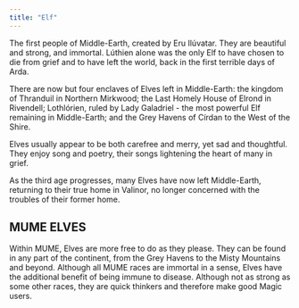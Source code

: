 ```yaml
---
title: "Elf"
---
```


The first people of Middle-Earth, created by Eru Ilúvatar. They are
beautiful and strong, and immortal. Lúthien alone was the only Elf to
have chosen to die from grief and to have left the world, back in the
first terrible days of Arda.

There are now but four enclaves of Elves left in Middle-Earth: the
kingdom of Thranduil in Northern Mirkwood; the Last Homely House of
Elrond in Rivendell; Lothlórien, ruled by Lady Galadriel - the most
powerful Elf remaining in Middle-Earth; and the Grey Havens of Círdan to
the West of the Shire.

Elves usually appear to be both carefree and merry, yet sad and
thoughtful. They enjoy song and poetry, their songs lightening the heart
of many in grief.

As the third age progresses, many Elves have now left Middle-Earth,
returning to their true home in Valinor, no longer concerned with the
troubles of their former home.

## MUME ELVES

Within MUME, Elves are more free to do as they please. They can be found
in any part of the continent, from the Grey Havens to the Misty
Mountains and beyond. Although all MUME races are immortal in a sense,
Elves have the additional benefit of being immune to disease. Although
not as strong as some other races, they are quick thinkers and therefore
make good Magic users.